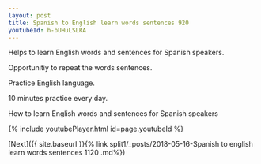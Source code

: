 ```yaml
---
layout: post
title: Spanish to English learn words sentences 920 
youtubeId: h-bUHuLSLRA
---
```

 
 
Helps to learn English words and sentences for Spanish speakers.

Opportunitiy to repeat the words sentences. 

Practice English language. 
 
10 minutes practice every day. 
 
How to learn English words and sentences for Spanish speakers 
 
{% include youtubePlayer.html id=page.youtubeId %}
 
 
[Next]({{ site.baseurl }}{% link  split1/_posts/2018-05-16-Spanish to english learn words sentences 1120 .md%})
 

